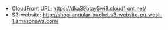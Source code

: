 - CloudFront URL: https://dka39btay5wi9.cloudfront.net/
- S3-website: http://shop-angular-bucket.s3-website-eu-west-1.amazonaws.com/
